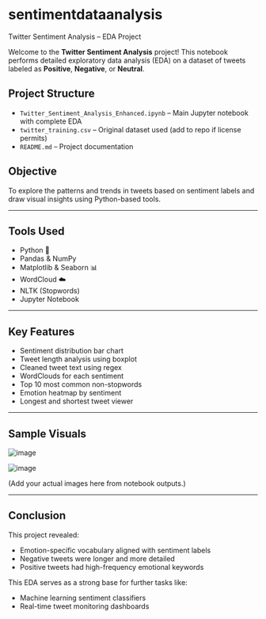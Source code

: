 # sentimentdataanalysis
Twitter Sentiment Analysis – EDA Project

Welcome to the **Twitter Sentiment Analysis** project! This notebook performs detailed exploratory data analysis (EDA) on a dataset of tweets labeled as **Positive**, **Negative**, or **Neutral**.

##  Project Structure

- `Twitter_Sentiment_Analysis_Enhanced.ipynb` – Main Jupyter notebook with complete EDA
- `twitter_training.csv` – Original dataset used (add to repo if license permits)
- `README.md` – Project documentation

## Objective

To explore the patterns and trends in tweets based on sentiment labels and draw visual insights using Python-based tools.

---

##  Tools Used

- Python 🐍
- Pandas & NumPy
- Matplotlib & Seaborn 📊
- WordCloud ☁️
- NLTK (Stopwords)
- Jupyter Notebook

---

##  Key Features

- Sentiment distribution bar chart
- Tweet length analysis using boxplot
- Cleaned tweet text using regex
- WordClouds for each sentiment
- Top 10 most common non-stopwords
- Emotion heatmap by sentiment
- Longest and shortest tweet viewer

---

##  Sample Visuals

![image](https://github.com/user-attachments/assets/25fd2688-4e73-4462-9c4a-1e2009c164a0)

![image](https://github.com/user-attachments/assets/8978b90c-a8e4-4415-8e0f-541cd6647dc6)

(Add your actual images here from notebook outputs.)

---

##  Conclusion

This project revealed:
- Emotion-specific vocabulary aligned with sentiment labels
- Negative tweets were longer and more detailed
- Positive tweets had high-frequency emotional keywords

This EDA serves as a strong base for further tasks like:
- Machine learning sentiment classifiers
- Real-time tweet monitoring dashboards



